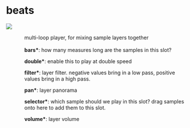 
<a name=beats></a><br>
# <b>beats</b>
<img src="../images/beats.png"><br>
<div style="display:inline-block;margin-left:50px;">
multi-loop player, for mixing sample layers together<br/><br/>
<b>bars*</b>: how many measures long are the samples in this slot?<br>

<b>double*</b>: enable this to play at double speed<br>

<b>filter*</b>: layer filter. negative values bring in a low pass, positive values bring in a high pass.<br>

<b>pan*</b>: layer panorama<br>

<b>selector*</b>: which sample should we play in this slot? drag samples onto here to add them to this slot.<br>

<b>volume*</b>: layer volume<br>
